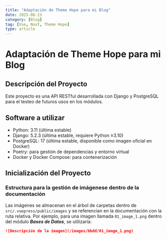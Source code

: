 ```yaml
---
title: "Adaptación de Theme Hope para mi Blog"
date: 2025-06-23
category: [Blog]
tag: [Vue, Nuxt, Theme Hope]
type: article
---
```

# Adaptación de Theme Hope para mi Blog


## Descripción del Proyecto
Este proyecto es una API RESTful desarrollada con Django y PostgreSQL para el testeo de futuros 
usos en los módulos.

## Software a utilizar
* Python: 3.11 (última estable)
* Django: 5.2.3 (última estable, requiere Python ≥3.10)
* PostgreSQL: 17 (última estable, disponible como imagen oficial en Docker)
* Poetry: para gestión de dependencias y entorno virtual
* Docker y Docker Compose: para contenerización

## Inicialización del Proyecto


### Estructura para la gestión de imágenese dentro de la documentación

Las imágenes se almacenan en el árbol de carpetas dentro de `src/.vuepress/public/images` y se referencian en la documentación con la ruta relativa. 
Por ejemplo, para una imagen llamada `01_image_1.png` dentro del módulo ***Bases de Datos***, se utilizaría:

```markdown
![Descripción de la imagen](/images/bbdd/01_image_1.png)
``` 